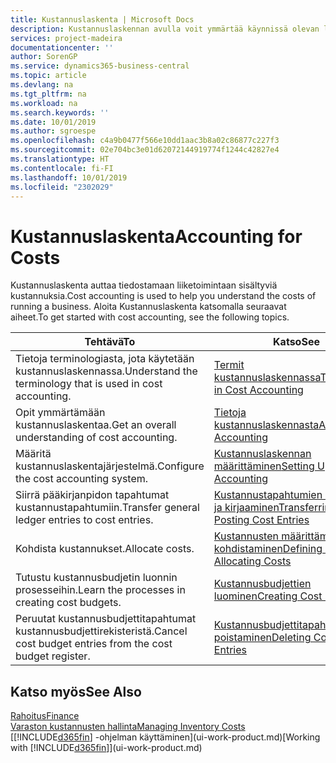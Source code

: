 ```yaml
---
title: Kustannuslaskenta | Microsoft Docs
description: Kustannuslaskennan avulla voit ymmärtää käynnissä olevan liiketoiminnan kustannuksia. Aloita Kustannuslaskenta katsomalla seuraavat aiheet.
services: project-madeira
documentationcenter: ''
author: SorenGP
ms.service: dynamics365-business-central
ms.topic: article
ms.devlang: na
ms.tgt_pltfrm: na
ms.workload: na
ms.search.keywords: ''
ms.date: 10/01/2019
ms.author: sgroespe
ms.openlocfilehash: c4a9b0477f566e10dd1aac3b8a02c86877c227f3
ms.sourcegitcommit: 02e704bc3e01d62072144919774f1244c42827e4
ms.translationtype: HT
ms.contentlocale: fi-FI
ms.lasthandoff: 10/01/2019
ms.locfileid: "2302029"
---
```

# <a name="accounting-for-costs"></a><span data-ttu-id="17577-104">Kustannuslaskenta</span><span class="sxs-lookup"><span data-stu-id="17577-104">Accounting for Costs</span></span>
<span data-ttu-id="17577-105">Kustannuslaskenta auttaa tiedostamaan liiketoimintaan sisältyviä kustannuksia.</span><span class="sxs-lookup"><span data-stu-id="17577-105">Cost accounting is used to help you understand the costs of running a business.</span></span> <span data-ttu-id="17577-106">Aloita Kustannuslaskenta katsomalla seuraavat aiheet.</span><span class="sxs-lookup"><span data-stu-id="17577-106">To get started with cost accounting, see the following topics.</span></span>  

|<span data-ttu-id="17577-107">Tehtävä</span><span class="sxs-lookup"><span data-stu-id="17577-107">To</span></span>|<span data-ttu-id="17577-108">Katso</span><span class="sxs-lookup"><span data-stu-id="17577-108">See</span></span>|  
|--------|---------|  
|<span data-ttu-id="17577-109">Tietoja terminologiasta, jota käytetään kustannuslaskennassa.</span><span class="sxs-lookup"><span data-stu-id="17577-109">Understand the terminology that is used in cost accounting.</span></span>|[<span data-ttu-id="17577-110">Termit kustannuslaskennassa</span><span class="sxs-lookup"><span data-stu-id="17577-110">Terminology in Cost Accounting</span></span>](finance-terminology-in-cost-accounting.md)|  
|<span data-ttu-id="17577-111">Opit ymmärtämään kustannuslaskentaa.</span><span class="sxs-lookup"><span data-stu-id="17577-111">Get an overall understanding of cost accounting.</span></span>|[<span data-ttu-id="17577-112">Tietoja kustannuslaskennasta</span><span class="sxs-lookup"><span data-stu-id="17577-112">About Cost Accounting</span></span>](finance-about-cost-accounting.md)|  
|<span data-ttu-id="17577-113">Määritä kustannuslaskentajärjestelmä.</span><span class="sxs-lookup"><span data-stu-id="17577-113">Configure the cost accounting system.</span></span>|[<span data-ttu-id="17577-114">Kustannuslaskennan määrittäminen</span><span class="sxs-lookup"><span data-stu-id="17577-114">Setting Up Cost Accounting</span></span>](finance-set-up-cost-accounting.md)|  
|<span data-ttu-id="17577-115">Siirrä pääkirjanpidon tapahtumat kustannustapahtumiin.</span><span class="sxs-lookup"><span data-stu-id="17577-115">Transfer general ledger entries to cost entries.</span></span>|[<span data-ttu-id="17577-116">Kustannustapahtumien siirtäminen ja kirjaaminen</span><span class="sxs-lookup"><span data-stu-id="17577-116">Transferring and Posting Cost Entries</span></span>](finance-transfer-and-post-cost-entries.md)|  
|<span data-ttu-id="17577-117">Kohdista kustannukset.</span><span class="sxs-lookup"><span data-stu-id="17577-117">Allocate costs.</span></span>|[<span data-ttu-id="17577-118">Kustannusten määrittäminen ja kohdistaminen</span><span class="sxs-lookup"><span data-stu-id="17577-118">Defining and Allocating Costs</span></span>](finance-define-and-allocate-costs.md)|  
|<span data-ttu-id="17577-119">Tutustu kustannusbudjetin luonnin prosesseihin.</span><span class="sxs-lookup"><span data-stu-id="17577-119">Learn the processes in creating cost budgets.</span></span>|[<span data-ttu-id="17577-120">Kustannusbudjettien luominen</span><span class="sxs-lookup"><span data-stu-id="17577-120">Creating Cost Budgets</span></span>](finance-create-cost-budgets.md)|
|<span data-ttu-id="17577-121">Peruutat kustannusbudjettitapahtumat kustannusbudjettirekisteristä.</span><span class="sxs-lookup"><span data-stu-id="17577-121">Cancel cost budget entries from the cost budget register.</span></span>|[<span data-ttu-id="17577-122">Kustannusbudjettitapahtumien poistaminen</span><span class="sxs-lookup"><span data-stu-id="17577-122">Deleting Cost Budget Entries</span></span>](finance-how-to-delete-cost-budget-entries.md)| 


## <a name="see-also"></a><span data-ttu-id="17577-123">Katso myös</span><span class="sxs-lookup"><span data-stu-id="17577-123">See Also</span></span>  
[<span data-ttu-id="17577-124">Rahoitus</span><span class="sxs-lookup"><span data-stu-id="17577-124">Finance</span></span>](finance.md)  
[<span data-ttu-id="17577-125">Varaston kustannusten hallinta</span><span class="sxs-lookup"><span data-stu-id="17577-125">Managing Inventory Costs</span></span>](finance-manage-inventory-costs.md)  
<span data-ttu-id="17577-126">[[!INCLUDE[d365fin](includes/d365fin_md.md)] -ohjelman käyttäminen](ui-work-product.md)</span><span class="sxs-lookup"><span data-stu-id="17577-126">[Working with [!INCLUDE[d365fin](includes/d365fin_md.md)]](ui-work-product.md)</span></span>
